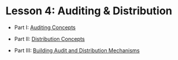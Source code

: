 # Lesson 4: Auditing & Distribution

- Part I: [Auditing Concepts](./PartI.md)

- Part II: [Distribution Concepts](./PartII.md)

- Part III: [Building Audit and Distribution Mechanisms](./PartIII.md)
